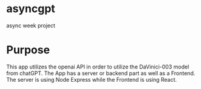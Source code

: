# asyncgpt
async week project
# Purpose
This app utilizes the openai API in order to utilize the DaVinici-003 model from chatGPT. The App has a server or backend part as well as a Frontend. The server is using Node Express while the Frontend is using React.
